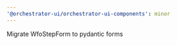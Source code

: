 ```yaml
---
'@orchestrator-ui/orchestrator-ui-components': minor
---
```


Migrate WfoStepForm to pydantic forms
